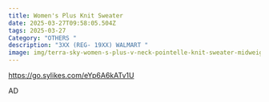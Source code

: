 ```yaml
---
title: Women's Plus Knit Sweater
date: 2025-03-27T09:58:05.504Z
tags: 2025-03-27
Category: "OTHERS "
description: "3XX (REG- 19XX) WALMART "
image: img/terra-sky-women-s-plus-v-neck-pointelle-knit-sweater-midweight-sizes-1x-5x_f0b91743-4e11-4c30-861e-580d9004caa6.c89614550184b6d5351255fc5aaf641b.jpeg
---
```

<!--StartFragment-->

https://go.sylikes.com/eYp6A6kATv1U

<!--EndFragment--> AD